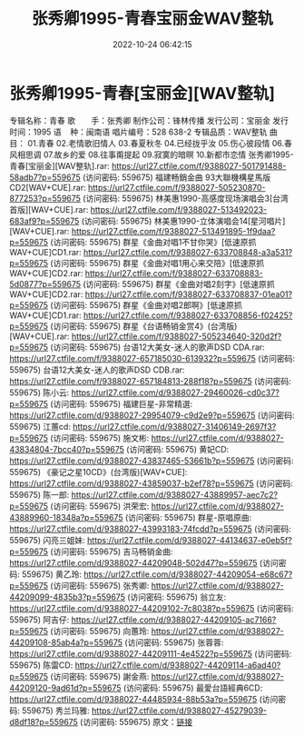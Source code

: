 ﻿---
title: 张秀卿1995-青春宝丽金WAV整轨
date: 2022-10-24 06:42:15
categories: 闽南语(台语)
tags: 华语中文
---
# 张秀卿1995-青春[宝丽金][WAV整轨]

专辑名称：青春
歌　　手：张秀卿
制作公司：锋林传播
发行公司：宝丽金
发行时间：1995
语    种：闽南语
唱片编号：528 638-2
专辑品质：WAV整轨
曲　　目：
01.青春
02.老情歌旧情人
03.春夏秋冬
04.已经拢乎汝
05.伤心彼段情
06.春风相思调
07.故乡的爱
08.往事甭提起
09.寂寞的暗暝
10.新都市恋情
张秀卿1995-青春[宝丽金][WAV整轨].rar: https://url27.ctfile.com/f/9388027-501791488-58adb7?p=559675
(访问密码: 559675)
福建畅銷金曲 93大聯機構星馬版 CD2[WAV+CUE].rar: https://url27.ctfile.com/f/9388027-505230870-877253?p=559675
(访问密码: 559675)
林美惠1990-高感度现场演唱会3[台湾首版][WAV+CUE].rar: https://url27.ctfile.com/f/9388027-513492023-683af9?p=559675
(访问密码: 559675)
林美惠1990-立体演唱会14[星河唱片][WAV+CUE].rar: https://url27.ctfile.com/f/9388027-513491895-1f9daa?p=559675
(访问密码: 559675)
群星《金曲对唱1不甘你哭》[低速原抓WAV+CUE]CD1.rar: https://url27.ctfile.com/f/9388027-633708848-a3a531?p=559675
(访问密码: 559675)
群星《金曲对唱1用心来交陪》[低速原抓WAV+CUE]CD2.rar: https://url27.ctfile.com/f/9388027-633708883-5d0877?p=559675
(访问密码: 559675)
群星《金曲对唱2刻字》[低速原抓WAV+CUE]CD2.rar: https://url27.ctfile.com/f/9388027-633708837-01ea01?p=559675
(访问密码: 559675)
群星《金曲对唱2郎啊》[低速原抓WAV+CUE]CD1.rar: https://url27.ctfile.com/f/9388027-633708856-f02425?p=559675
(访问密码: 559675)
群星《台语畅销金赏4》(台湾版)[WAV+CUE].rar: https://url27.ctfile.com/f/9388027-505234640-320d2f?p=559675
(访问密码: 559675)
台语12大美女-迷人的歌声DSD CDA.rar: https://url27.ctfile.com/f/9388027-657185030-613932?p=559675
(访问密码: 559675)
台语12大美女-迷人的歌声DSD CDB.rar: https://url27.ctfile.com/f/9388027-657184813-288f18?p=559675
(访问密码: 559675)
陈小云: https://url27.ctfile.com/d/9388027-29460026-cd0c37?p=559675
(访问密码: 559675)
福建巨星-非常精選: https://url27.ctfile.com/d/9388027-29954079-c9d2e9?p=559675
(访问密码: 559675)
江蕙cd: https://url27.ctfile.com/d/9388027-31406149-2697f3?p=559675
(访问密码: 559675)
施文彬: https://url27.ctfile.com/d/9388027-43834804-7bcc40?p=559675
(访问密码: 559675)
黄妃CD: https://url27.ctfile.com/d/9388027-43837465-53661b?p=559675
(访问密码: 559675)
《豪记之星10CD》(台湾版)[WAV+CUE]: https://url27.ctfile.com/d/9388027-43859037-b2ef78?p=559675
(访问密码: 559675)
陈一郎: https://url27.ctfile.com/d/9388027-43889957-aec7c2?p=559675
(访问密码: 559675)
洪荣宏: https://url27.ctfile.com/d/9388027-43889960-18348a?p=559675
(访问密码: 559675)
群星-原唱原曲: https://url27.ctfile.com/d/9388027-43993183-74fcdd?p=559675
(访问密码: 559675)
闪亮三姐妹: https://url27.ctfile.com/d/9388027-44134637-e0eb5f?p=559675
(访问密码: 559675)
吉马畅销金曲: https://url27.ctfile.com/d/9388027-44209048-502d47?p=559675
(访问密码: 559675)
黄乙玲: https://url27.ctfile.com/d/9388027-44209054-e68c67?p=559675
(访问密码: 559675)
张秀卿: https://url27.ctfile.com/d/9388027-44209099-4835b3?p=559675
(访问密码: 559675)
翁立友: https://url27.ctfile.com/d/9388027-44209102-7c8038?p=559675
(访问密码: 559675)
阿吉仔: https://url27.ctfile.com/d/9388027-44209105-ac7166?p=559675
(访问密码: 559675)
向蕙玲: https://url27.ctfile.com/d/9388027-44209108-85ab4a?p=559675
(访问密码: 559675)
张蓉蓉: https://url27.ctfile.com/d/9388027-44209111-4e4522?p=559675
(访问密码: 559675)
陈雷CD: https://url27.ctfile.com/d/9388027-44209114-a6ad40?p=559675
(访问密码: 559675)
謝金燕: https://url27.ctfile.com/d/9388027-44209120-9ad61d?p=559675
(访问密码: 559675)
最愛台語經典6CD: https://url27.ctfile.com/d/9388027-44485934-88b53a?p=559675
(访问密码: 559675)
秀兰玛雅: https://url27.ctfile.com/d/9388027-45279039-d8df18?p=559675
(访问密码: 559675)
原文：[链接](https://blog.sina.com.cn/s/blog_1647c7e7601031008.html)
